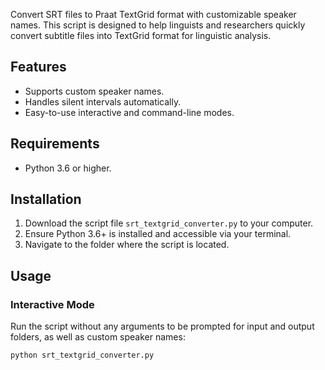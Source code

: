Convert SRT files to Praat TextGrid format with customizable speaker names. This script is designed to help linguists and researchers quickly convert subtitle files into TextGrid format for linguistic analysis.

## Features
- Supports custom speaker names.
- Handles silent intervals automatically.
- Easy-to-use interactive and command-line modes.

## Requirements
- Python 3.6 or higher.

## Installation
1. Download the script file `srt_textgrid_converter.py` to your computer.
2. Ensure Python 3.6+ is installed and accessible via your terminal.
3. Navigate to the folder where the script is located.

## Usage

### Interactive Mode
Run the script without any arguments to be prompted for input and output folders, as well as custom speaker names:
```bash
python srt_textgrid_converter.py
